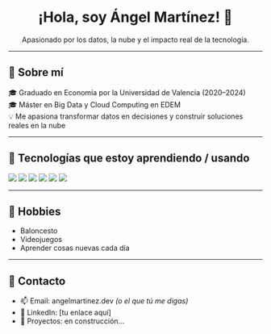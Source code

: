 <h1 align="center">¡Hola, soy Ángel Martínez! 👋</h1>

<p align="center">
  Apasionado por los datos, la nube y el impacto real de la tecnología.
</p>

---

## 📘 Sobre mí

🎓 Graduado en Economía por la Universidad de Valencia (2020–2024)  
🎓 Máster en Big Data y Cloud Computing en EDEM  
💡 Me apasiona transformar datos en decisiones y construir soluciones reales en la nube

---

## 🚀 Tecnologías que estoy aprendiendo / usando

<p align="left">
  <img src="https://img.shields.io/badge/Python-3776AB?style=for-the-badge&logo=python&logoColor=white"/>
  <img src="https://img.shields.io/badge/SQL-003B57?style=for-the-badge&logo=postgresql&logoColor=white"/>
  <img src="https://img.shields.io/badge/Terraform-7B42BC?style=for-the-badge&logo=terraform&logoColor=white"/>
  <img src="https://img.shields.io/badge/Docker-2496ED?style=for-the-badge&logo=docker&logoColor=white"/>
  <img src="https://img.shields.io/badge/GCP-4285F4?style=for-the-badge&logo=google-cloud&logoColor=white"/>
  <img src="https://img.shields.io/badge/AWS-232F3E?style=for-the-badge&logo=amazon-aws&logoColor=white"/>
</p>

---

## 🏀 Hobbies

- Baloncesto  
- Videojuegos  
- Aprender cosas nuevas cada día  

---

## 🔗 Contacto

- 📫 Email: angelmartinez.dev *(o el que tú me digas)*  
- 💼 LinkedIn: [tu enlace aquí]  
- 🧠 Proyectos: en construcción...
